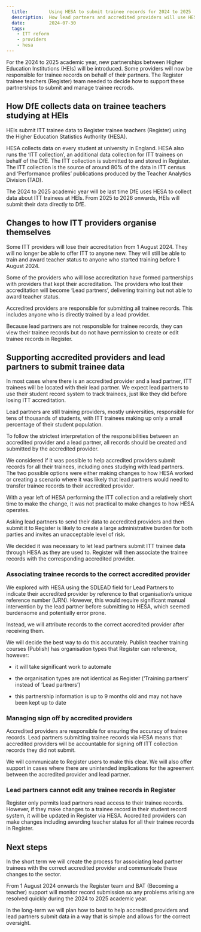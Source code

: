 ```yaml
---
  title:        Using HESA to submit trainee records for 2024 to 2025
  description:  How lead partners and accredited providers will use HESA to submit trainee records in the 2024 to 2025 academic year
  date:         2024-07-30
  tags:
    - ITT reform
    - providers
    - hesa
---
```


For the 2024 to 2025 academic year, new partnerships between Higher Education Institutions (HEIs) will be introduced. Some providers will now be responsible for trainee records on behalf of their partners. The Register trainee teachers (Register) team needed to decide how to support these partnerships to submit and manage trainee recrods.


## How DfE collects data on trainee teachers studying at HEIs

HEIs submit ITT trainee data to Register trainee teachers (Register) using the Higher Education Statistics Authority (HESA).

HESA collects data on every student at university in England. HESA also runs the ‘ITT collection’, an additional data collection for ITT trainees on behalf of the DfE. The ITT collection is submitted to and stored in Register. The ITT collection is the source of around 80% of the data in ITT census and ‘Performance profiles’ publications produced by the Teacher Analytics Division (TAD).

The 2024 to 2025 academic year will be last time DfE uses HESA to collect data about ITT trainees at HEIs. From 2025 to 2026 onwards, HEIs will submit their data directly to DfE.


## Changes to how ITT providers organise themselves

Some ITT providers will lose their accreditation from 1 August 2024. They will no longer be able to offer ITT to anyone new. They will still be able to train and award teacher status to anyone who started training before 1 August 2024.

Some of the providers who will lose accreditation have formed partnerships with providers that kept their accreditation. The providers who lost their accreditation will become ‘Lead partners’, delivering training but not able to award teacher status.

Accredited providers are responsible for submitting all trainee records. This includes anyone who is directly trained by a lead provider.

Because lead partners are not responsible for trainee records, they can view their trainee records but do not have permission to create or edit trainee records in Register.


## Supporting accredited providers and lead partners to submit trainee data

In most cases where there is an accredited provider and a lead partner, ITT trainees will be located with their lead partner. We expect lead partners to use their student record system to track trainees, just like they did before losing ITT accreditation.

Lead partners are still training providers, mostly universities, responsible for tens of thousands of students, with ITT trainees making up only a small percentage of their student population.

To follow the strictest interpretation of the responsibilities between an accredited provider and a lead partner, all records should be created and submitted by the accredited provider.

We considered if it was possible to help accredited providers submit records for all their trainees, including ones studying with lead partners. The two possible options were either making changes to how HESA worked or creating a scenario where it was likely that lead partners would need to transfer trainee records to their accredited provider.

With a year left of HESA performing the ITT collection and a relatively short time to make the change, it was not practical to make changes to how HESA operates.

Asking lead partners to send their data to accredited providers and then submit it to Register is likely to create a large administrative burden for both parties and invites an unacceptable level of risk.

We decided it was necessary to let lead partners submit ITT trainee data through HESA as they are used to. Register will then associate the trainee records with the corresponding accredited provider.


### Associating trainee records to the correct accredited provider

We explored with HESA using the SDLEAD field for Lead Partners to indicate their accredited provider by reference to that organisation’s unique reference number (URN). However, this would require significant manual intervention by the lead partner before submitting to HESA, which seemed burdensome and potentially error prone.

Instead, we will attribute records to the correct accredited provider after receiving them.

We will decide the best way to do this accurately. Publish teacher training courses (Publish) has organisation types that Register can reference, however: 

- it will take significant work to automate

- the organisation types are not identical as Register (‘Training partners’ instead of ‘Lead partners’)

- this partnership information is up to 9 months old and may not have been kept up to date


### Managing sign off by accredited providers

Accredited providers are responsible for ensuring the accuracy of trainee records. Lead partners submitting trainee records via HESA means that accredited providers will be accountable for signing off ITT collection records they did not submit.

We will communicate to Register users to make this clear. We will also offer support in cases where there are unintended implications for the agreement between the accredited provider and lead partner.


### Lead partners cannot edit any trainee records in Register

Register only permits lead partners read access to their trainee records. However, if they make changes to a trainee record in their student record system, it will be updated in Register via HESA. Accredited providers can make changes including awarding teacher status for all their trainee records in Register.


## Next steps

In the short term we will create the process for associating lead partner trainees with the correct accredited provider and communicate these changes to the sector.

From 1 August 2024 onwards the Register team and BAT (Becoming a teacher) support will monitor record submission so any problems arising are resolved quickly during the 2024 to 2025 academic year.

In the long-term we will plan how to best to help accredited providers and lead partners submit data in a way that is simple and allows for the correct oversight.
